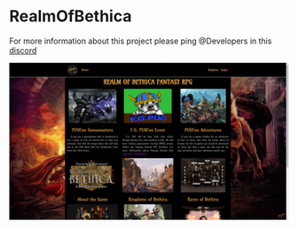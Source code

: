 # RealmOfBethica

For more information about this project please ping @Developers in this [discord](https://discord.gg/QJKzD9Z) 

![Home Page](./ROB-Home-Page.png)
